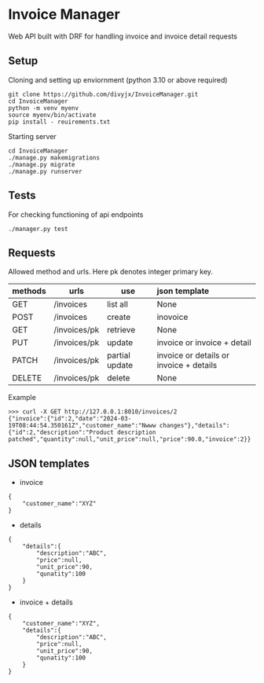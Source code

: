 # Invoice Manager

Web API built with DRF for handling invoice and invoice detail requests

## Setup

Cloning and setting up enviornment (python 3.10 or above required)
```shell
git clone https://github.com/divyjx/InvoiceManager.git
cd InvoiceManager
python -m venv myenv
source myenv/bin/activate
pip install - reuirements.txt
```

Starting server
```shell
cd InvoiceManager
./manage.py makemigrations
./manage.py migrate
./manage.py runserver
```



## Tests
For checking functioning of api endpoints
```shell
./manager.py test
```

## Requests
Allowed method and urls. Here pk denotes integer primary key.

|methods | urls|use|json template|
|--------|-----|--------|:-|
| GET |      /invoices     | list all | None
| POST |     /invoices     | create | inovoice
| GET |      /invoices/pk| retrieve | None
| PUT |      /invoices/pk|  update | invoice or invoice + detail
| PATCH |    /invoices/pk| partial update | invoice or details or invoice + details
| DELETE |   /invoices/pk| delete | None

Example
```
>>> curl -X GET http://127.0.0.1:8010/invoices/2
{"invoice":{"id":2,"date":"2024-03-19T08:44:54.350161Z","customer_name":"Nwww changes"},"details":{"id":2,"description":"Product description patched","quantity":null,"unit_price":null,"price":90.0,"invoice":2}}
```

## JSON templates 

* invoice
```
{
    "customer_name":"XYZ"
}
```
* details
```
{
    "details":{
        "description":"ABC",
        "price":null,
        "unit_price":90,
        "qunatity":100
    }
}
```

* invoice + details
```
{
    "customer_name":"XYZ",
    "details":{
        "description":"ABC",
        "price":null,
        "unit_price":90,
        "qunatity":100
    }
}
```


